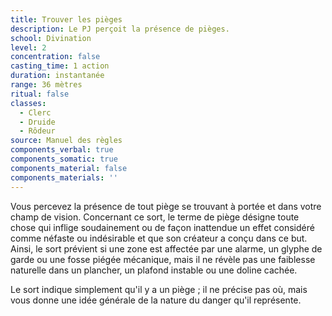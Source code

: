 ```yaml
---
title: Trouver les pièges
description: Le PJ perçoit la présence de pièges.
school: Divination
level: 2
concentration: false
casting_time: 1 action
duration: instantanée
range: 36 mètres
ritual: false
classes:
  - Clerc
  - Druide
  - Rôdeur
source: Manuel des règles
components_verbal: true
components_somatic: true
components_material: false
components_materials: ''
---
```

Vous percevez la présence de tout piège se trouvant à portée et dans votre champ de vision. Concernant ce sort, le terme de piège désigne toute chose qui inflige soudainement ou de façon inattendue un effet considéré comme néfaste ou indésirable et que son créateur a conçu dans ce but. Ainsi, le sort prévient si une zone est affectée par une alarme, un glyphe de garde ou une fosse piégée mécanique, mais il ne révèle pas une faiblesse naturelle dans un plancher, un plafond instable ou une doline cachée.

Le sort indique simplement qu'il y a un piège ; il ne précise pas où, mais vous donne une idée générale de la nature du danger qu'il représente.
